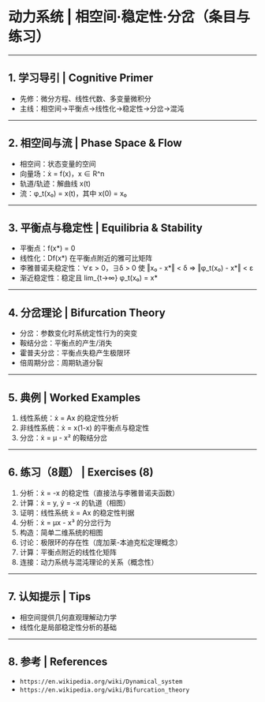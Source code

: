 # 动力系统 | 相空间·稳定性·分岔（条目与练习）

---

## 1. 学习导引 | Cognitive Primer

- 先修：微分方程、线性代数、多变量微积分
- 主线：相空间→平衡点→线性化→稳定性→分岔→混沌

---

## 2. 相空间与流 | Phase Space & Flow

- 相空间：状态变量的空间
- 向量场：ẋ = f(x)，x ∈ R^n
- 轨道/轨迹：解曲线 x(t)
- 流：φ_t(x₀) = x(t)，其中 x(0) = x₀

---

## 3. 平衡点与稳定性 | Equilibria & Stability

- 平衡点：f(x*) = 0
- 线性化：Df(x*) 在平衡点附近的雅可比矩阵
- 李雅普诺夫稳定性：∀ε > 0，∃δ > 0 使 ‖x₀ - x*‖ < δ ⇒ ‖φ_t(x₀) - x*‖ < ε
- 渐近稳定性：稳定且 lim_{t→∞} φ_t(x₀) = x*

---

## 4. 分岔理论 | Bifurcation Theory

- 分岔：参数变化时系统定性行为的突变
- 鞍结分岔：平衡点的产生/消失
- 霍普夫分岔：平衡点失稳产生极限环
- 倍周期分岔：周期轨道分裂

---

## 5. 典例 | Worked Examples

1) 线性系统：ẋ = Ax 的稳定性分析
2) 非线性系统：ẋ = x(1-x) 的平衡点与稳定性
3) 分岔：ẋ = μ - x² 的鞍结分岔

---

## 6. 练习（8题） | Exercises (8)

1) 分析：ẋ = -x 的稳定性（直接法与李雅普诺夫函数）
2) 计算：ẋ = y, ẏ = -x 的轨道（相图）
3) 证明：线性系统 ẋ = Ax 的稳定性判据
4) 分析：ẋ = μx - x³ 的分岔行为
5) 构造：简单二维系统的相图
6) 讨论：极限环的存在性（庞加莱-本迪克松定理概念）
7) 计算：平衡点附近的线性化矩阵
8) 连接：动力系统与混沌理论的关系（概念性）

---

## 7. 认知提示 | Tips

- 相空间提供几何直观理解动力学
- 线性化是局部稳定性分析的基础

---

## 8. 参考 | References

- `https://en.wikipedia.org/wiki/Dynamical_system`
- `https://en.wikipedia.org/wiki/Bifurcation_theory`
